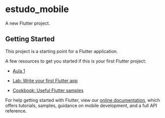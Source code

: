 # estudo_mobile

A new Flutter project.

## Getting Started

This project is a starting point for a Flutter application.

A few resources to get you started if this is your first Flutter project:

- [Aula 1](https://github.com/gustarrafil/SI700-Mobile-2021.1/tree/main/estudo_mobile/lib/aula_01)



- [Lab: Write your first Flutter app](https://flutter.dev/docs/get-started/codelab)
- [Cookbook: Useful Flutter samples](https://flutter.dev/docs/cookbook)

For help getting started with Flutter, view our
[online documentation](https://flutter.dev/docs), which offers tutorials,
samples, guidance on mobile development, and a full API reference.

